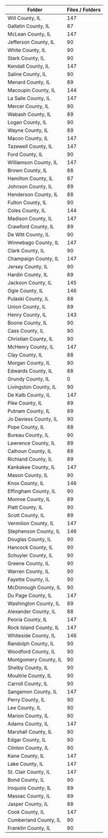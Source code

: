 | Folder                 |   Files / Folders |
|------------------------|-------------------|
| Will County, IL        |               147 |
| Gallatin County, IL    |                87 |
| McLean County, IL      |               147 |
| Jefferson County, IL   |                90 |
| White County, IL       |                90 |
| Stark County, IL       |                90 |
| Kendall County, IL     |               147 |
| Saline County, IL      |                90 |
| Menard County, IL      |                89 |
| Macoupin County, IL    |               144 |
| La Salle County, IL    |               147 |
| Mercer County, IL      |                90 |
| Wabash County, IL      |                89 |
| Logan County, IL       |                90 |
| Wayne County, IL       |                89 |
| Macon County, IL       |               147 |
| Tazewell County, IL    |               147 |
| Ford County, IL        |                90 |
| Williamson County, IL  |               147 |
| Brown County, IL       |                88 |
| Hamilton County, IL    |                87 |
| Johnson County, IL     |                89 |
| Henderson County, IL   |                88 |
| Fulton County, IL      |                90 |
| Coles County, IL       |               144 |
| Madison County, IL     |               147 |
| Crawford County, IL    |                89 |
| De Witt County, IL     |                90 |
| Winnebago County, IL   |               147 |
| Clark County, IL       |                90 |
| Champaign County, IL   |               147 |
| Jersey County, IL      |                90 |
| Hardin County, IL      |                89 |
| Jackson County, IL     |               145 |
| Ogle County, IL        |               146 |
| Pulaski County, IL     |                88 |
| Union County, IL       |                89 |
| Henry County, IL       |               143 |
| Boone County, IL       |                90 |
| Cass County, IL        |                90 |
| Christian County, IL   |                90 |
| McHenry County, IL     |               147 |
| Clay County, IL        |                88 |
| Morgan County, IL      |                90 |
| Edwards County, IL     |                88 |
| Grundy County, IL      |                 0 |
| Livingston County, IL  |                90 |
| De Kalb County, IL     |               147 |
| Pike County, IL        |                89 |
| Putnam County, IL      |                89 |
| Jo Daviess County, IL  |                90 |
| Pope County, IL        |                88 |
| Bureau County, IL      |                90 |
| Lawrence County, IL    |                89 |
| Calhoun County, IL     |                88 |
| Richland County, IL    |                89 |
| Kankakee County, IL    |               147 |
| Mason County, IL       |                90 |
| Knox County, IL        |               146 |
| Effingham County, IL   |                90 |
| Monroe County, IL      |                89 |
| Piatt County, IL       |                90 |
| Scott County, IL       |                89 |
| Vermilion County, IL   |               147 |
| Stephenson County, IL  |               146 |
| Douglas County, IL     |                90 |
| Hancock County, IL     |                90 |
| Schuyler County, IL    |                90 |
| Greene County, IL      |                90 |
| Warren County, IL      |                90 |
| Fayette County, IL     |                90 |
| McDonough County, IL   |                90 |
| Du Page County, IL     |               147 |
| Washington County, IL  |                89 |
| Alexander County, IL   |                88 |
| Peoria County, IL      |               147 |
| Rock Island County, IL |               147 |
| Whiteside County, IL   |               146 |
| Randolph County, IL    |                90 |
| Woodford County, IL    |                90 |
| Montgomery County, IL  |                90 |
| Shelby County, IL      |                90 |
| Moultrie County, IL    |                90 |
| Carroll County, IL     |                90 |
| Sangamon County, IL    |               147 |
| Perry County, IL       |                90 |
| Lee County, IL         |                90 |
| Marion County, IL      |                90 |
| Adams County, IL       |               147 |
| Marshall County, IL    |                90 |
| Edgar County, IL       |                90 |
| Clinton County, IL     |                90 |
| Kane County, IL        |               147 |
| Lake County, IL        |               147 |
| St. Clair County, IL   |               147 |
| Bond County, IL        |                90 |
| Iroquois County, IL    |                89 |
| Massac County, IL      |                89 |
| Jasper County, IL      |                88 |
| Cook County, IL        |               147 |
| Cumberland County, IL  |                90 |
| Franklin County, IL    |                90 |